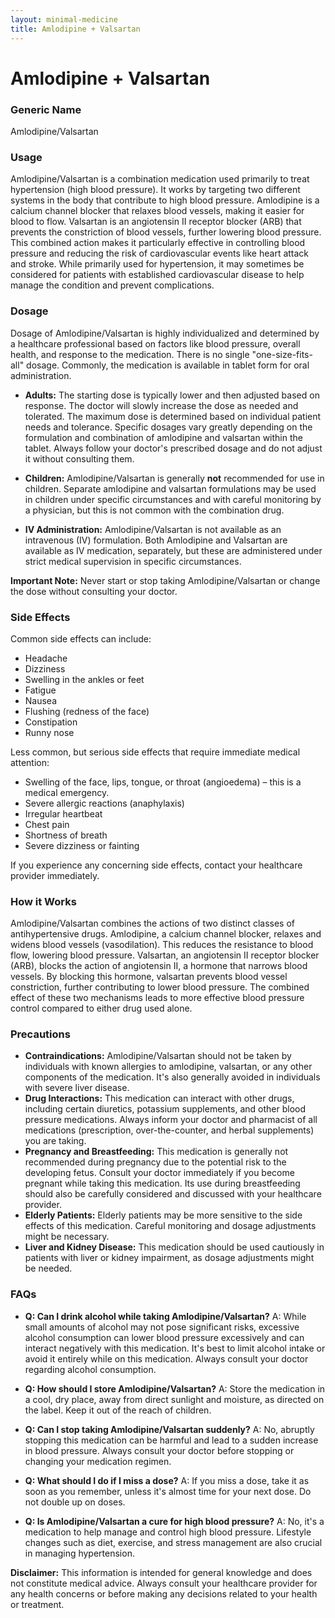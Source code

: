 ```yaml
---
layout: minimal-medicine
title: Amlodipine + Valsartan
---
```


# Amlodipine + Valsartan
### Generic Name
Amlodipine/Valsartan

### Usage

Amlodipine/Valsartan is a combination medication used primarily to treat hypertension (high blood pressure).  It works by targeting two different systems in the body that contribute to high blood pressure.  Amlodipine is a calcium channel blocker that relaxes blood vessels, making it easier for blood to flow. Valsartan is an angiotensin II receptor blocker (ARB) that prevents the constriction of blood vessels, further lowering blood pressure.  This combined action makes it particularly effective in controlling blood pressure and reducing the risk of cardiovascular events like heart attack and stroke.  While primarily used for hypertension, it may sometimes be considered for patients with established cardiovascular disease to help manage the condition and prevent complications.

### Dosage

Dosage of Amlodipine/Valsartan is highly individualized and determined by a healthcare professional based on factors like blood pressure, overall health, and response to the medication.  There is no single "one-size-fits-all" dosage.   Commonly, the medication is available in tablet form for oral administration.


* **Adults:** The starting dose is typically lower and then adjusted based on response. The doctor will slowly increase the dose as needed and tolerated. The maximum dose is determined based on individual patient needs and tolerance.  Specific dosages vary greatly depending on the formulation and combination of amlodipine and valsartan within the tablet.  Always follow your doctor's prescribed dosage and do not adjust it without consulting them.

* **Children:**  Amlodipine/Valsartan is generally **not** recommended for use in children.  Separate amlodipine and valsartan formulations may be used in children under specific circumstances and with careful monitoring by a physician, but this is not common with the combination drug.

* **IV Administration:** Amlodipine/Valsartan is not available as an intravenous (IV) formulation. Both Amlodipine and Valsartan are available as IV medication, separately, but these are administered under strict medical supervision in specific circumstances.

**Important Note:**  Never start or stop taking Amlodipine/Valsartan or change the dose without consulting your doctor.


### Side Effects

Common side effects can include:

* Headache
* Dizziness
* Swelling in the ankles or feet
* Fatigue
* Nausea
* Flushing (redness of the face)
* Constipation
* Runny nose

Less common, but serious side effects that require immediate medical attention:

* Swelling of the face, lips, tongue, or throat (angioedema) – this is a medical emergency.
* Severe allergic reactions (anaphylaxis)
* Irregular heartbeat
* Chest pain
* Shortness of breath
* Severe dizziness or fainting


If you experience any concerning side effects, contact your healthcare provider immediately.


### How it Works

Amlodipine/Valsartan combines the actions of two distinct classes of antihypertensive drugs.  Amlodipine, a calcium channel blocker, relaxes and widens blood vessels (vasodilation). This reduces the resistance to blood flow, lowering blood pressure. Valsartan, an angiotensin II receptor blocker (ARB), blocks the action of angiotensin II, a hormone that narrows blood vessels. By blocking this hormone, valsartan prevents blood vessel constriction, further contributing to lower blood pressure.  The combined effect of these two mechanisms leads to more effective blood pressure control compared to either drug used alone.

### Precautions

* **Contraindications:** Amlodipine/Valsartan should not be taken by individuals with known allergies to amlodipine, valsartan, or any other components of the medication.  It's also generally avoided in individuals with severe liver disease.
* **Drug Interactions:** This medication can interact with other drugs, including certain diuretics, potassium supplements, and other blood pressure medications.  Always inform your doctor and pharmacist of all medications (prescription, over-the-counter, and herbal supplements) you are taking.
* **Pregnancy and Breastfeeding:**  This medication is generally not recommended during pregnancy due to the potential risk to the developing fetus. Consult your doctor immediately if you become pregnant while taking this medication.  Its use during breastfeeding should also be carefully considered and discussed with your healthcare provider.
* **Elderly Patients:**  Elderly patients may be more sensitive to the side effects of this medication.  Careful monitoring and dosage adjustments might be necessary.
* **Liver and Kidney Disease:** This medication should be used cautiously in patients with liver or kidney impairment, as dosage adjustments might be needed.


### FAQs

* **Q: Can I drink alcohol while taking Amlodipine/Valsartan?** A:  While small amounts of alcohol may not pose significant risks, excessive alcohol consumption can lower blood pressure excessively and can interact negatively with this medication.  It's best to limit alcohol intake or avoid it entirely while on this medication.  Always consult your doctor regarding alcohol consumption.

* **Q: How should I store Amlodipine/Valsartan?** A: Store the medication in a cool, dry place, away from direct sunlight and moisture, as directed on the label.  Keep it out of the reach of children.

* **Q: Can I stop taking Amlodipine/Valsartan suddenly?** A: No, abruptly stopping this medication can be harmful and lead to a sudden increase in blood pressure.  Always consult your doctor before stopping or changing your medication regimen.

* **Q: What should I do if I miss a dose?** A: If you miss a dose, take it as soon as you remember, unless it's almost time for your next dose.  Do not double up on doses.

* **Q:  Is Amlodipine/Valsartan a cure for high blood pressure?**  A: No, it's a medication to help manage and control high blood pressure. Lifestyle changes such as diet, exercise, and stress management are also crucial in managing hypertension.


**Disclaimer:** This information is intended for general knowledge and does not constitute medical advice. Always consult your healthcare provider for any health concerns or before making any decisions related to your health or treatment.
